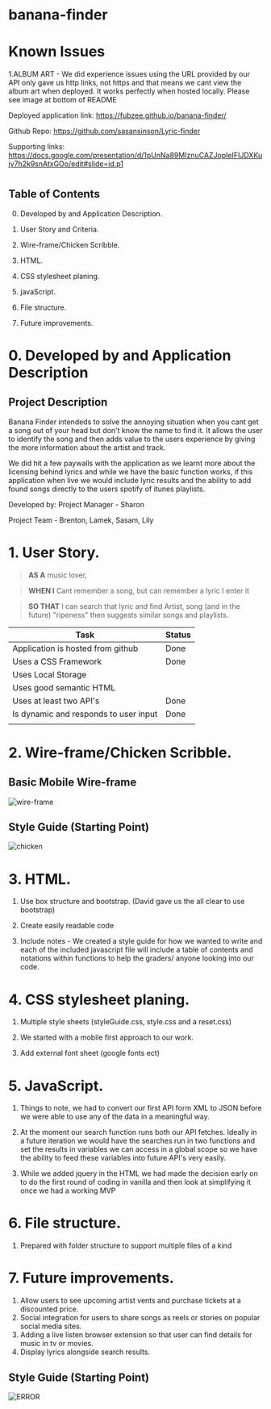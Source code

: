 
# banana-finder
# Known Issues
1.ALBUM ART - We did experience issues using the URL provided by our API only gave us http links, not https and that means we cant view the album art when deployed. It works perfectly when hosted locally. Please see image at bottom of README


Deployed application link: https://fubzee.github.io/banana-finder/

Github Repo: https://github.com/sasansinson/Lyric-finder

Supporting links: https://docs.google.com/presentation/d/1pUnNa89MIznuCAZJopIeIFIJDXKujv7h2k9snAtxGOo/edit#slide=id.p1

#


## Table of Contents

  

0. Developed by and Application Description.

1. User Story and Criteria.

2. Wire-frame/Chicken Scribble.

3. HTML.

4. CSS stylesheet planing.

5. javaScript.

6. File structure.

7. Future improvements.

  

# 0. Developed by and Application Description

## Project Description

Banana Finder intendeds to solve the annoying situation when you cant get a song out of your head but don't know the name to find it. It allows the user to identify the song and then adds value to the users experience by giving the more information about the artist and track.

We did hit a few paywalls with the application as we learnt more about the licensing behind lyrics and while we have the basic function works, if this application when live we would include lyric results and the ability to add found songs directly to the users spotify of itunes playlists.

Developed by:
Project Manager - Sharon

Project Team - Brenton, Lamek, Sasam, Lily

  

# 1. User Story.


> **AS A** music lover,

> **WHEN I** Cant remember a song, but can remember a lyric I enter it

> **SO THAT** I can search that lyric and find Artist, song (and in the future) "ripeness" then suggests similar songs and playlists.

  

| Task | Status |
|--|--|
| Application is hosted from github | Done |
| Uses a CSS Framework | Done |
| Uses Local Storage | |
| Uses good semantic HTML | |
| Uses at least two API's| Done |
| Is dynamic and responds to user input | Done |
|||



# 2. Wire-frame/Chicken Scribble.

## Basic Mobile Wire-frame
![wire-frame](./assets/images/inital_wireframe.png)

## Style Guide (Starting Point)
![chicken](./assets/images/chicken.png)

  
  

# 3. HTML.

1. Use box structure and bootstrap. (David gave us the all clear to use bootstrap)

2. Create easily readable code

3. Include notes - We created a style guide for how we wanted to write and each of the included javascript file will include a table of contents and notations within functions to help the graders/ anyone looking into our code.

  

# 4. CSS stylesheet planing.

  

1. Multiple style sheets (styleGuide.css, style.css and a reset.css)

2. We started with a mobile first approach to our work.

3. Add external font sheet (google fonts ect)



# 5. JavaScript.

1. Things to note, we had to convert our first API form XML to JSON before we were able to use any of the data in a meaningful way.

2. At the moment our search function runs both our API fetches. Ideally in a future iteration we would have the searches run in two functions and set the results in variables we can access in a global scope so we have the ability to feed these variables into future API's very easily.

3. While we added jquery in the HTML we had made the decision early on to do the first round of coding in vanilla and then look at simplifying it once we had a working MVP



# 6. File structure.

1. Prepared with folder structure to support multiple files of a kind

# 7. Future improvements.

1. Allow users to see upcoming artist vents and purchase tickets at a discounted price.
2. Social integration for users to share songs as reels or stories on popular social media sites.
3. Adding a live listen browser extension so that user can find details for music in tv or movies.
4. Display lyrics alongside search results.


## Style Guide (Starting Point)
![ERROR](./assets/images/errorAlbumArt.png)
